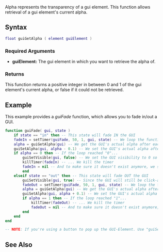 Alpha represents the transparency of a gui element. This function allows retrieval of a gui element's current alpha.

Syntax
------

``` lua
float guiGetAlpha ( element guiElement )
```

### Required Arguments

-   **guiElement:** The gui element in which you want to retrieve the alpha of.

### Returns

This function returns a positive integer in between 0 and 1 of the gui element's current alpha, or false if it could not be retrieved.

Example
-------

This example provides a *guiFade* function, which allows you to fade in/out a GUI.

``` lua
function guiFade( gui, state )
    if state == "in" then -- This state will fade IN the GUI
    fadeIn = setTimer(guiFade, 50, 1, gui, state) -- We loop the function to make it lower the alpha each 50 ms
    alpha = guiGetAlpha(gui) -- We get the GUI's actual alpha after each loop
    guiSetAlpha(gui, alpha - 0.1) -- We set the GUI's actual alpha after each loop
    if alpha == 0 then -- If the loop reached "0"...
        guiSetVisible(gui, false) -- We set the GUI visibility to 0 so it won't be clickable or editable
        killTimer(fadeIn) -- ... We kill the timer
        fadeIn = nil -- And to make sure it doesn't exist anymore, we set it to nil
        end
    elseif state == "out" then -- This state will fade OUT the GUI
        guiSetVisible(gui, true) -- Since the GUI will still be click-able, we'll set it's visibility to "false"
        fadeOut = setTimer(guiFade, 50, 1, gui, state) -- We loop the function to make it higher the alpha each 50 ms
        alpha = guiGetAlpha(gui) -- We get the GUI's actual alpha after each loop
        guiSetAlpha(gui, alpha + 0.1) -- We set the GUI's actual alpha after each loop
        if alpha == 1 then -- If the loop reached "1"...
            killTimer(fadeOut) -- ... We kill the timer
            fadeOut = nil -- And to make sure it doesn't exist anymore, we set it to nil
        end
    end
end

-- NOTE: If you're using a button to pop up the GUI-Element. Use "guiSetEnabled" along with the button. You'll have also to set a timer in order to disable it by the time it fades, either way it will bug.
```

See Also
--------
